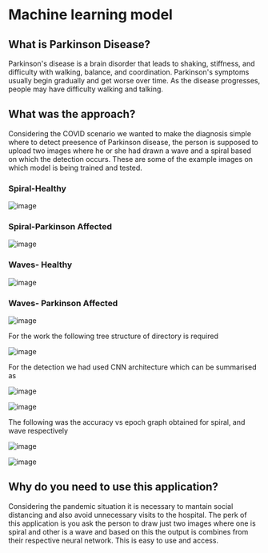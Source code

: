 # Machine learning model

## What is Parkinson Disease?
Parkinson's disease is a brain disorder that leads to shaking, stiffness, and difficulty with walking, balance, and coordination. Parkinson's symptoms usually begin gradually and get worse over time. As the disease progresses, people may have difficulty walking and talking.

## What was the approach?
Considering the COVID scenario we wanted to make the diagnosis simple where to detect preesence of Parkinson disease, the person is supposed to upload two images where he or she had drawn a wave and a spiral based on which the detection occurs.
These are some of the example images on which model is being trained and tested.

### Spiral-Healthy
![image](https://user-images.githubusercontent.com/49975886/116790798-e2832900-aad3-11eb-97eb-1ab8e877a148.png)

### Spiral-Parkinson Affected
![image](https://user-images.githubusercontent.com/49975886/116790830-15c5b800-aad4-11eb-83d7-2aa801898847.png)

### Waves- Healthy
![image](https://user-images.githubusercontent.com/49975886/116790882-650be880-aad4-11eb-82e0-07ed503065ed.png)

### Waves- Parkinson Affected
![image](https://user-images.githubusercontent.com/49975886/116790855-473e8380-aad4-11eb-880b-25f93bd51bc2.png)

For the work the following tree structure of directory is required 

![image](https://user-images.githubusercontent.com/49975886/116790610-c763e980-aad2-11eb-8bae-25dd7896981d.png)

For the detection we had used CNN architecture which can be summarised as 

![image](https://user-images.githubusercontent.com/49975886/116790968-d055ba80-aad4-11eb-8bcd-d8719553c2c7.png)

![image](https://user-images.githubusercontent.com/49975886/116791252-9be2fe00-aad6-11eb-91a5-302abab913ac.png)


The following was the accuracy vs epoch graph obtained for spiral, and wave respectively

![image](https://user-images.githubusercontent.com/49975886/116790933-a1d7df80-aad4-11eb-9ad4-64d5e8977357.png)

![image](https://user-images.githubusercontent.com/49975886/116790944-b74d0980-aad4-11eb-8da1-09858ee4771d.png)

## Why do you need to use this application?
Considering the pandemic situation it is necessary to mantain social distancing and also avoid unnecessary visits to the hospital. The perk of this application is you ask the person to draw just two images where one is spiral and other is a wave and based on this the output is combines from their respective neural network. This is easy to use and access. 






